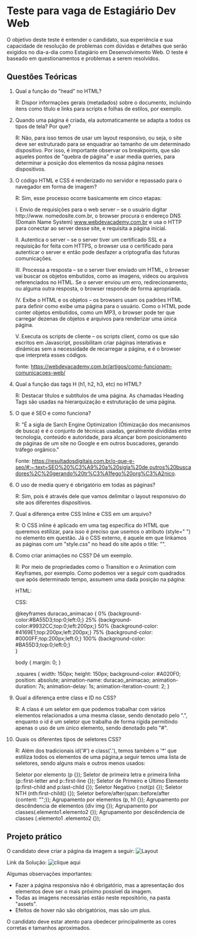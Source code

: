 # Teste para vaga de Estagiário Dev Web

O objetivo deste teste é entender o candidato, sua experiência e sua capacidade de resolução de problemas com dúvidas e detalhes que serão exigidos no dia-a-dia como Estagiário em Desenvolvimento Web.
O teste é baseado em questionamentos e problemas a serem resolvidos.

## Questões Teóricas

1. Qual a função do "head" no HTML?

    R: Dispor informações gerais (metadados) sobre o documento, incluindo itens como título e links para scripts e folhas de estilos, por exemplo.

2. Quando uma página é criada, ela automaticamente se adapta a todos os tipos de tela? Por que?

    R: Não, para isso temos de usar um layout responsivo, ou seja, o site deve ser estruturado para se enquadrar ao tamanho de um determinado dispositivo. Por isso, é importante observar os breakpoints, que são aqueles pontos de "quebra de página" e usar media queries, para determinar a posição dos elementos da nossa página nesses dispositivos.

3. O código HTML e CSS é renderizado no servidor e repassado para o navegador em forma de imagem?

    R: Sim, esse processo ocorre basicamente em cinco etapas: 

    I. Envio de requisições para o web server – se o usuário digitar http://www. nomedosite.com.br, o browser procura o endereço DNS (Domain Name System) www.webdevacademy.com.br e usa o HTTP para conectar ao server desse site, e requisita a página inicial.

    II. Autentica o server – se o server tiver um certificado SSL e a requisição for feita com HTTPS, o browser usa o certificado para autenticar o server e então pode desfazer a criptografia das futuras comunicações.

    III. Processa a resposta – se o server tiver enviado um HTML, o browser vai buscar os objetos embutidos, como as imagens, vídeos ou arquivos referenciados no HTML. Se o server enviou um erro, redirecionamento, ou alguma outra resposta, o browser responde de forma apropriada.

    IV. Exibe o HTML e os objetos – os browsers usam os padrões HTML para definir como exibe uma página para o usuário. Como o HTML pode conter objetos embutidos, como um MP3, o browser pode ter que carregar dezenas de objetos e arquivos para renderizar uma única página.

    V. Executa os scripts de cliente – os scripts client, como os que são escritos em Javascript, possibilitam criar páginas interativas e dinâmicas sem a necessidade de recarregar a página, e é o browser que interpreta esses códigos.

    fonte: https://webdevacademy.com.br/artigos/como-funcionam-comunicacoes-web/

4. Qual a função das tags H (h1, h2, h3, etc) no HTML?

    R: Destacar títulos e subtítulos de uma página. As chamadas Heading Tags são usadas na hierarquização e estruturação de uma página.

5. O que é SEO e como funciona?

    R: "É a sigla de Sarch Engine Optimization (Ótimização dos mecanismos de busca) e é o conjunto de técnicas usadas, geralmente divididas entre tecnologia, conteúdo e autoridade, para alcançar bom posicionamento de páginas de um site no Google e em outros buscadores, gerando tráfego orgânico."

    Fonte: https://resultadosdigitais.com.br/o-que-e-seo/#:~:text=SEO%20%C3%A9%20a%20sigla%20de,outros%20buscadores%2C%20gerando%20tr%C3%A1fego%20org%C3%A2nico.

6. O uso de media query é obrigatório em todas as páginas?

    R: Sim, pois é através dele que vamos delimitar o layout responsivo do site aos diferentes dispositivos.

7. Qual a diferença entre CSS Inline e CSS em um arquivo?

    R: O CSS inline é aplicado em uma tag específica do HTML que queremos estilizar, para isso é preciso que usemos o atributo (style=" ") no elemento em questão. Já o CSS externo, é aquele em que linkamos as páginas com um "style.css" no head do site após o title: "<link rel="stylesheet" type="text/css" href="style.css" />".

8. Como criar animações no CSS? Dê um exemplo.

    R: Por meio de propriedades como o Transition e o Animation com Keyframes, por exemplo. Como podemos ver a seguir com quadrados que após determinado tempo, assumem uma dada posição na página:

    HTML:
    <div class="squares"></div>

    CSS:

    @keyframes duracao_animacao {
      0% {background-color:#BA55D3;top:0;left:0;}
      25% {background-color:#9932CC;top:0;left:200px;}
      50% {background-color: #4169E1;top:200px;left:200px;}
      75% {background-color: #0000FF;top:200px;left:0;}
      100% {background-color: #BA55D3;top:0;left:0;}  
    }

    body {
      margin: 0;
    }

    .squares {
      width: 150px;
      height: 150px;
      background-color: #A020F0;
      position: absolute;
      animation-name: duracao_animacao;
      animation-duration: 7s;
      animation-delay: 1s;
      animation-iteration-count: 2;
    }

9. Qual a diferença entre class e ID no CSS?

    R: A class é um seletor em que podemos trabalhar com vários elementos relacionados a uma mesma classe, sendo denotado pelo ".", enquanto o id é um seletor que trabalha de forma rígida permitindo apenas o uso de um único elemento, sendo denotado pelo "#".

10. Quais os diferentes tipos de seletores CSS?

    R: Além dos tradicionais id('#') e class('.'), temos também o '*' que estiliza todos os elementos de uma página,a seguir temos uma lista de seletores, sendo alguns mais e outros menos usados:

    Seletor por elemento (p {});
    Seletor de primeira letra e primeira linha (p::first-letter and p::first-line {});
    Seletor de Primeiro e Último Elemento (p:first-child and p:last-child {});
    Seletor Negativo (:not(p) {});
    Seletor NTH (nth:first-child() {});
    Seletor before/after(span::before/after {content: "";});
    Agrupamento por elementos (p, h1 {});
    Agrupamento por descêndencia de elementos (div img {});
    Agrupamento por classes(.elemento1.elemento2 {});
    Agrupamento por descêndencia de classes (.elemento1 .elemento2 {}); 

## Projeto prático

O candidato deve criar a página da imagem a seguir:
![Layout](https://i.ibb.co/Bydq2FZ/screencapture-spotify-br-2022-05-10-15-13-17.png)

Link da Solução:
![clique aqui](https://animated-baklava-68d0f4.netlify.app/)

Algumas observações importantes:
- Fazer a página responsiva não é obrigatório, mas a apresentação dos elementos deve ser o mais próximo possível da imagem.
- Todas as imagens necessárias estão neste repositório, na pasta "assets".
- Efeitos de hover não são obrigatórios, mas são um plus.

O candidato deve estar atento para obedecer principalmente as cores corretas e tamanhos aproximados.
